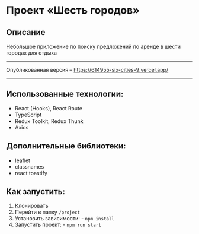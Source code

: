 # Проект «Шесть городов»

## Описание

Небольшое приложение по поиску предложений по аренде в шести городах для отдыха

---

Опубликованная версия – https://614955-six-cities-9.vercel.app/

---

## Использованные технологии:

- React (Hooks), React Route
- TypeScript
- Redux Toolkit, Redux Thunk
- Axios

## Дополнительные библиотеки:

- leaflet
- classnames
- react toastify

## Как запустить:

1. Клонировать
2. Перейти в папку `/project`
3. Установить зависимости: - `npm install`
4. Запустить проект: - `npm run start`

